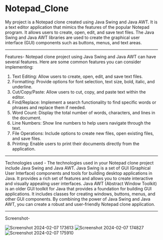 # Notepad_Clone
My project is a Notepad clone created using Java Swing and Java AWT. It is a text editor application that mimics the features of the popular Notepad program. It allows users to create, open, edit, and save text files. The Java Swing and Java AWT libraries are used to create the graphical user interface (GUI) components such as buttons, menus, and text areas. 

-------------------------------------------
Features-
Notepad clone project using Java Swing and Java AWT can have several features. Here are some common features you can consider implementing:

1. Text Editing: Allow users to create, open, edit, and save text files.
2. Formatting: Provide options for font selection, text size, bold, italic, and underline.
3. Cut/Copy/Paste: Allow users to cut, copy, and paste text within the editor.
4. Find/Replace: Implement a search functionality to find specific words or phrases and replace them if needed.
5. Word Count: Display the total number of words, characters, and lines in the document.
6. Line Numbers: Show line numbers to help users navigate through the text.
7. File Operations: Include options to create new files, open existing files, and save files.
8. Printing: Enable users to print their documents directly from the application.

------------------------------------------------
Technologies used -
The technologies used in your Notepad clone project include Java Swing and Java AWT. Java Swing is a set of GUI (Graphical User Interface) components and tools for building desktop applications in Java. It provides a rich set of features and allows you to create interactive and visually appealing user interfaces. Java AWT (Abstract Window Toolkit) is an older GUI toolkit for Java that provides a foundation for building GUI applications. It includes classes for creating windows, buttons, menus, and other GUI components. By combining the power of Java Swing and Java AWT, you can create a robust and user-friendly Notepad clone application.

----------------------------------------------
Screenshot-

![Screenshot 2024-02-07 173613](https://github.com/Ashnikasharma/Notepad_Clone/assets/145584301/73761bf7-8047-4429-a587-d4dd5054dfc8)
![Screenshot 2024-02-07 174827](https://github.com/Ashnikasharma/Notepad_Clone/assets/145584301/77cb7b4d-c23e-487e-9a31-fa05ba515f1c)
![Screenshot 2024-02-07 175910](https://github.com/Ashnikasharma/Notepad_Clone/assets/145584301/e3bdf26d-ced7-4b24-a142-be375d379462)

